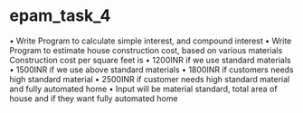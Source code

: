 # epam_task_4
• Write Program to calculate simple interest, and compound interest  • Write Program to estimate house construction cost, based on various materials  Construction cost per square feet is  • 1200INR if we use standard materials  • 1500INR if we use above standard materials  • 1800INR if customers needs high standard material  • 2500INR if customer needs high standard material and fully automated home  • Input will be material standard, total area of house and if they want fully automated home  
